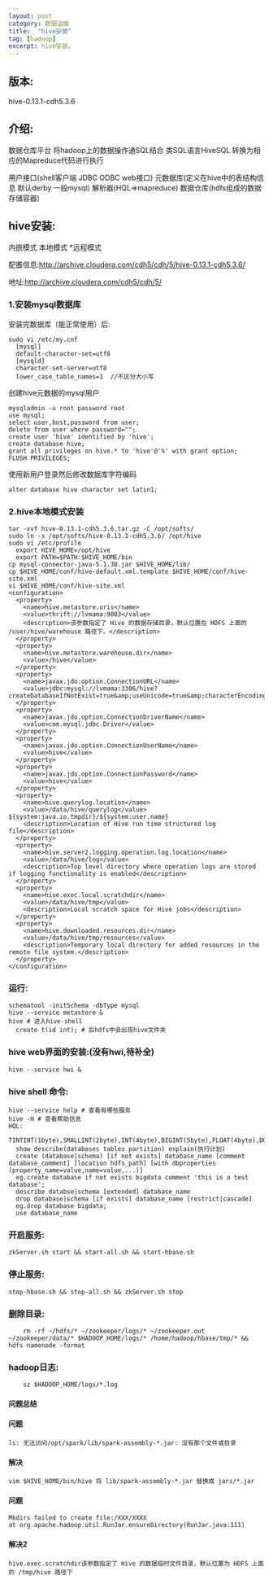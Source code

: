 ```yaml
---
layout: post
category: 数据运维
title:  "hive安装"
tag: [hadoop]
excerpt: hive安装。
---
```


## 版本:

hive-0.13.1-cdh5.3.6

## 介绍:

数据仓库平台 将hadoop上的数据操作通SQL结合 类SQL语言HiveSQL 转换为相应的Mapreduce代码进行执行

用户接口(shell客户端 JDBC ODBC web接口) 元数据库(定义在hive中的表结构信息 默认derby 一般mysql) 解析器(HQL=>mapreduce) 数据仓库(hdfs组成的数据存储容器)

## hive安装:

内嵌模式 本地模式 *远程模式

配置信息:http://archive.cloudera.com/cdh5/cdh/5/hive-0.13.1-cdh5.3.6/

地址:http://archive.cloudera.com/cdh5/cdh/5/

### 1.安装mysql数据库

安装完数据库（能正常使用）后:

```shell
sudo vi /etc/my.cnf
  [mysql]
  default-character-set=utf8
  [mysqld]
  character-set-server=utf8
  lower_case_table_names=1	//不区分大小写
```

创建hive元数据的mysql用户

```shell
mysqladmin -u root password root
use mysql;
select user,host,password from user;
delete from user where password="";
create user 'hive' identified by 'hive';
create database hive;
grant all privileges on hive.* to 'hive'@'%' with grant option;
FLUSH PRIVILEGES;
```

使用新用户登录然后修改数据库字符编码

```shell
alter database hive character set latin1;
```

### 2.hive本地模式安装

```shell
tar -xvf hive-0.13.1-cdh5.3.6.tar.gz -C /opt/softs/
sudo ln -s /opt/softs/hive-0.13.1-cdh5.3.6/ /opt/hive
sudo vi /etc/profile
  export HIVE_HOME=/opt/hive
  export PATH=$PATH:$HIVE_HOME/bin
cp mysql-connector-java-5.1.38.jar $HIVE_HOME/lib/
cp $HIVE_HOME/conf/hive-default.xml.template $HIVE_HOME/conf/hive-site.xml
vi $HIVE_HOME/conf/hive-site.xml
<configuration>
  <property>
    <name>hive.metastore.uris</name>
    <value>thrift://lvmama:9083</value>
    <description>该参数指定了 Hive 的数据存储目录，默认位置在 HDFS 上面的 /user/hive/warehouse 路径下。</description>
  </property>
  <property>
    <name>hive.metastore.warehouse.dir</name>
    <value>/hive</value>
  </property>
  <property>
    <name>javax.jdo.option.ConnectionURL</name>
    <value>jdbc:mysql://lvmama:3306/hive?createDatabaseIfNotExist=true&amp;useUnicode=true&amp;characterEncoding=utf8</value>
  </property>
  <property>
    <name>javax.jdo.option.ConnectionDriverName</name>
    <value>com.mysql.jdbc.Driver</value>
  </property>
  <property>
    <name>javax.jdo.option.ConnectionUserName</name>
    <value>hive</value>
  </property>
  <property>
    <name>javax.jdo.option.ConnectionPassword</name>
    <value>hive</value>
  </property>
  <property>
    <name>hive.querylog.location</name>
    <value>/data/hive/querylog</value>  ${system:java.io.tmpdir}/${system:user.name}
    <description>Location of Hive run time structured log file</description>
  </property>
  <property>
    <name>hive.server2.logging.operation.log.location</name>
    <value>/data/hive/log</value>
    <description>Top level directory where operation logs are stored if logging functionality is enabled</description>
  </property>
  <property>
    <name>hive.exec.local.scratchdir</name>
    <value>/data/hive/tmp</value>
    <description>Local scratch space for Hive jobs</description>
  </property>
  <property>
    <name>hive.downloaded.resources.dir</name>
    <value>/data/hive/tmp/resources</value>
    <description>Temporary local directory for added resources in the remote file system.</description>
  </property>
</configuration>
```

### 运行:

```shell
schematool -initSchema -dbType mysql
hive --service metastore &
hive # 进入hive-shell
  create t(id int); # 后hdfs中会出现hive文件夹
```

### hive web界面的安装:(没有hwi,待补全)

```shell
hive --service hwi &
```

### hive shell 命令:

```shell
hive --service help # 查看有哪些服务
hive -H # 查看帮助信息
HQL:
  TINTINT(1byte),SMALLINT(2byte),INT(4byte),BIGINT(5byte),FLOAT(4byte),DOUBLE(8byte),BOOLEAN(-),STRING(2G)
  show describe(databases tables partition) explain(执行计划)
  create (database|schema) [if not exists] database_name [comment database_comment] [location hdfs_path] [with dbproperties (property_name=value,name=value,...)]
  eg.create database if not exists bigdata comment 'this is a test database';
  describe databse|schema [extended] database_name
  drop database|schema [if exists] database_name [restrict|cascade]
  eg.drop database bigdata;
  use database_name
```

### 开启服务:

```shell
zkServer.sh start && start-all.sh && start-hbase.sh
```

### 停止服务:

```shell
stop-hbase.sh && stop-all.sh && zkServer.sh stop
```

### 删除目录:

```shell
	rm -rf ~/hdfs/* ~/zookeeper/logs/* ~/zookeeper.out ~/zookeeper/data/* $HADOOP_HOME/logs/* /home/hadoop/hbase/tmp/* && hdfs namenode -format
```

### hadoop日志:

```shell
	sz $HADOOP_HOME/logs/*.log
```


#### 问题总结

#### 问题

```shell
ls: 无法访问/opt/spark/lib/spark-assembly-*.jar: 没有那个文件或目录
```

#### 解决

```shell
vim $HIVE_HOME/bin/hive 将 lib/spark-assembly-*.jar 替换成 jars/*.jar
```

#### 问题

```shell
Mkdirs failed to create file:/XXX/XXXX
at org.apache.hadoop.util.RunJar.ensureDirectory(RunJar.java:111)
```

#### 解决2

```shell
hive.exec.scratchdir该参数指定了 Hive 的数据临时文件目录，默认位置为 HDFS 上面的 /tmp/hive 路径下
```
